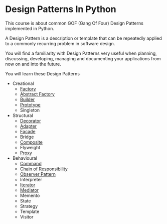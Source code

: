 # Design Patterns In Python

<!-- The tutorials in this documentation supplement my **Design Patterns in Python** Courses on <a href="https://skl.sh/34SM2Xg">Skillshare</a> and 
<a href="https://www.udemy.com/course/design-patterns-in-python/?referralCode=7493DBBBF97FF2B0D24D">Udemy</a>. -->

This course is about common GOF (Gang Of Four) Design Patterns implemented in Python.

<!-- You will need to register at one of 3 places to access the course videos. -->
<!-- 
<table>
<tr onclick="window.location='/subscriptions'" style="cursor:pointer; ">
<td> <a href="/subscriptions" target="_blank"><img src="/img/sbcode_btn.gif" title="SBCODE"/></a> </td>
<td> <b>✔ Videos Embedded Within The Course Documentation<br/>✔ Access ALL SBCODE Courses<br/>✔ HD Video on Website and Mobile<br/>✔ Cancel Subscription Any Time
<br/><button style="width:100%; height:40px; font-size:17px; color:#91a6b0; background-color:#33434b; cursor:pointer; padding:0 10px 0 10px" onclick="window.location='/subscriptions'" target="_blank">Click Here to Register at SBCODE</button></td>
</tr>
<tr onclick="window.location='https://skl.sh/34SM2Xg'" style="cursor:pointer; ">
<td> <a href="https://skl.sh/34SM2Xg" target="_blank"><img src="img/skillshare_btn.png" title="Skillshare 2 Months Free Premium Membership"/></a> </td>
<td> <b>* Get 2 Months Free Premium Membership <br/> * My TypeScript, Zabbix, Grafana and Prometheus Courses Included <br/>* Subscription Gives You Access to 1000s of Courses <br/>* Cancel Any Time</b><br/><button style="width:100%; height:48px; font-size:1.3em; color:#c5cbce; background-color:#3e515a; cursor:pointer; " onclick="window.location='https://skl.sh/34SM2Xg'" target="_blank">Click Here to Register at Skillshare</button</td>
</tr>
<tr onclick="window.location='https://www.udemy.com/course/design-patterns-in-python/?referralCode=7493DBBBF97FF2B0D24D'" style="cursor:pointer; ">
<td> <a href="https://www.udemy.com/course/design-patterns-in-python/?referralCode=7493DBBBF97FF2B0D24D" target="_blank"><img src="img/udemy_btn.png" title="Udemy"/></a> </td>
<td> <b>* NEW STUDENT DISCOUNT<br/>* One Time Payment per Course<br/> * Full Lifetime Access <br/>* Certificate of Completion<br/>* 30 Day Money-Back Guarantee</b>
<br/><button style="width:100%; height:48px; font-size:1.3em; color:#c5cbce; background-color:#3e515a; cursor:pointer; " onclick="window.location='https://www.udemy.com/course/design-patterns-in-python/?referralCode=7493DBBBF97FF2B0D24D'" target="_blank">Click Here to Register at Udemy</button></td>
</tr>
</table> -->

A Design Pattern is a description or template that can be repeatedly applied to a commonly recurring problem in software design.

You will find a familiarity with Design Patterns very useful when planning, discussing, developing, managing and documenting your applications from now on and into the future.

You will learn these Design Patterns

* Creational
    - [Factory](factory)
    - [Abstract Factory](abstract_factory)
    - [Builder](builder)
    - [Prototype](prototype)
    - Singleton
* Structural
    - [Decorator](decorator)
    - [Adapter](adapter)
    - [Facade](facade)
    - Bridge
    - [Composite](composite)
    - Flyweight
    - [Proxy](proxy)
* Behavioural
    - [Command](command)
    - [Chain of Responsibility](chain_of_responsibility)
    - [Observer Pattern](observer)
    - Interpreter
    - [Iterator](iterator)
    - [Mediator](mediator)
    - Memento
    - State
    - Strategy
    - Template
    - Visitor

<!-- ## Introduction Video

[![Design Patterns in Python Introduction](https://img.youtube.com/vi/OOxyTUWsY7A/0.jpg)](https://youtu.be/OOxyTUWsY7A)
 -->
